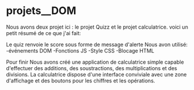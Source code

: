 # projets__DOM
Nous avons deux projet ici : le projet Quizz et le projet calculatrice.
voici un petit résumé de ce que j'ai fait:

Le quiz renvoie le score sous forme de message d'alerte
Nous avon utilisé:
-événements DOM
-Fonctions JS
-Style CSS
-Blocage HTML

Pour finir Nous avons  créé une application de calculatrice simple capable d'effectuer des additions, des soustractions, des multiplications et des divisions. La calculatrice  dispose d'une interface conviviale avec une zone d'affichage et des boutons pour les chiffres et les opérations.
